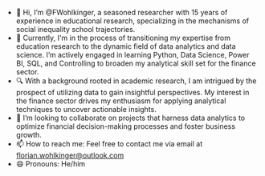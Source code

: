 - 👋 Hi, I’m @FWohlkinger, a seasoned researcher with 15 years of experience in educational research, specializing in the mechanisms of social inequality school trajectories.
- 🌱 Currently, I'm in the process of transitioning my expertise from education research to the dynamic field of data analytics and data science. I’m actively engaged in learning Python, Data Science, Power BI, SQL, and Controlling to broaden my analytical skill set for the finance sector.
- 🔍 With a background rooted in academic research, I am intrigued by the prospect of utilizing data to gain insightful perspectives. My interest in the finance sector drives my enthusiasm for applying analytical techniques to uncover actionable insights.
- 💞️ I’m looking to collaborate on projects that harness data analytics to optimize financial decision-making processes and foster business growth.
- 📫 How to reach me: Feel free to contact me via email at florian.wohlkinger@outlook.com
- 😄 Pronouns: He/him

<!---
FWohlkinger/FWohlkinger is a ✨ special ✨ repository because its `README.md` (this file) appears on your GitHub profile.
You can click the Preview link to take a look at your changes.
--->
